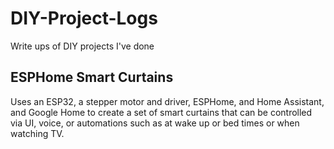# DIY-Project-Logs
Write ups of DIY projects I've done

## ESPHome Smart Curtains
Uses an ESP32, a stepper motor and driver, ESPHome, and Home Assistant, and Google Home to create a set of smart curtains that can be controlled via UI, voice, or automations such as at wake up or bed times or when watching TV.
